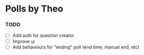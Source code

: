 # Polls by Theo

### TODO

- [ ] Add auth for question creator
- [ ] Improve ui
- [ ] Add behaviours for "ending" poll (end time, manual end, etc)
